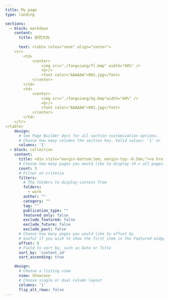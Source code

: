 ```yaml
---
title: My page
type: landing

sections:
  - block: markdown
    content:
      title: 研究方向
     
      text: <table rules="none" align="center">
	<tr>
		<td>
			<center>
				<img src="./fangxiang/fl.bmp" width="60%" />
				<br/>
				<font color="AAAAAA">001.jpg</font>
			</center>
		</td>
		<td>
			<center>
				<img src="./fangxiang/kg.bmp"width="60%" />
				<br/>
				<font color="AAAAAA">002.jpg</font>
			</center>
		</td>
	</tr>
</table>
    design:
      # See Page Builder docs for all section customization options.
      # Choose how many columns the section has. Valid values: '1' or '2'.
      columns: '1'
  - block: collection
    content:
      title: <div style="margin-bottom:1em; margin-top:-0.5em;"><a href="../work/" style="color:black; text-decoration:inherit;">科研成果</a></div>
      # Choose how many pages you would like to display (0 = all pages)
      count: 3
      # Filter on criteria
      filters:
        # The folders to display content from
        folders:
          - work
        author: ""
        category: ""
        tag: ""
        publication_type: ""
        featured_only: false
        exclude_featured: false
        exclude_future: false
        exclude_past: false
      # Choose how many pages you would like to offset by
      # Useful if you wish to show the first item in the Featured widget
      offset: 0
      # Field to sort by, such as Date or Title
      sort_by: 'content_id'
      sort_ascending: true

    design:
      # Choose a listing view
      view: Showcase
      # Choose single or dual column layout
      columns: '1'
      flip_alt_rows: false
---
```

